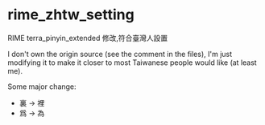 # rime_zhtw_setting
RIME terra_pinyin_extended 修改,符合臺灣人設置

I don't own the origin source (see the comment in the files), I'm just modifying it to make it closer to most Taiwanese people would like (at least me).

Some major change:
- 裏 -> 裡
- 爲 -> 為

